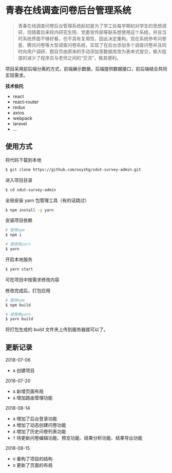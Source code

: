 # 青春在线调查问卷后台管理系统

> 青春在线调查问卷后台管理系统起初是为了学工处每学期初对学生的思想调研，但随着后来校内研究生院、党委宣传部等联系想使用这个系统，并且当时系统界面不够好看，也不具有复用性，因此决定重构。现在系统参考问卷星、腾讯问卷等大型调查问卷系统，实现了在后台添加多个调查问卷并且同时向用户调研，题目页由原来的手动添加至数据库改为表单式提交，极大程度的减少了程序员与老师之间的“交流”，极其便利。

项目采用前后端分离的方式，前端展示数据，后端提供数据接口，前后端结合共同实现需求。

**技术依托**

- react
- react-router
- redux
- axios
- webpack
- laravel
- ...

## 使用方式

将代码下载到本地

```bash
$ git clone https://github.com/oxyzhg/sdut-survey-admin.git
```

进入项目目录

```bash
$ cd sdut-survey-admin
```

全局安装 yarn 包管理工具（有的话跳过）

```bash
$ npm install -g yarn
```

安装项目依赖

```bash
# 使用npm
$ npm i

# 或使用yarn
$ yarn
```

开启本地服务

```bash
$ yarn start
```

可在项目中按需求修改内容

修改完成后，打包应用

```bash
# 使用npm
$ npm build

# 或使用yarn
$ yarn build
```

将打包生成的 *build* 文件夹上传到服务器就可以了。

## 更新记录

2018-07-06

- `A` 创建项目

2018-07-20

- `A` 新增页面布局
- `A` 增加路由管理功能

2018-08-14

- `A` 增加了后台登录功能
- `A` 增加了动态创建问卷功能
- `A` 增加了历史问卷列表功能
- `T` 待更新问卷编辑功能、预览功能、结果分析功能、结果导出功能

2018-08-15

- `U` 重构了项目的结构
- `U` 更新了页面的布局
